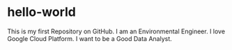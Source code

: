 # hello-world
This is my first Repository on GitHub.
I am an Environmental Engineer.
I love Google Cloud Platform.
I want to be a Good Data Analyst.
